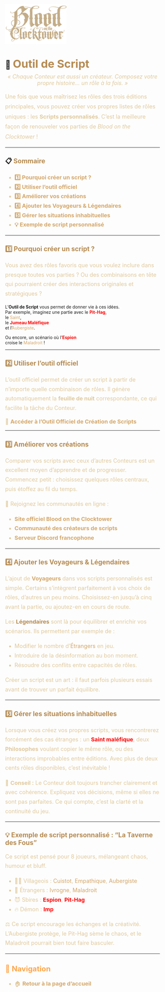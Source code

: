 <p align="left">
  <a href="/botc-fr-bambi/">
    <img src="images/logo.png" alt="Accueil BotC FR" width="200">
  </a>
</p>

# 🧠 <span style="color:#b58b52; font-weight:bold; font-size:36px;">Outil de Script</span>

<p style="text-align:center; color:#e0c99d; font-style:italic; font-size:18px; margin-top:-10px;">
  « Chaque Conteur est aussi un créateur.  
  Composez votre propre histoire... un rôle à la fois. »
</p>

<p style="color:#e0c99d; font-size:18px; line-height:1.8;">
Une fois que vous maîtrisez les rôles des trois éditions principales,  
vous pouvez créer vos propres listes de rôles uniques : les <strong>Scripts personnalisés</strong>.  
C’est la meilleure façon de renouveler vos parties de <em>Blood on the Clocktower</em> !
</p>

---

## 📋 <span style="color:#b58b52; font-weight:bold;">Sommaire</span>

<ul style="color:#e0c99d; font-size:18px; line-height:1.7;">
  <li><a href="#pourquoi-creer-un-script" style="color:#d4a76a; font-weight:bold; text-decoration:none;">1️⃣ Pourquoi créer un script ?</a></li>
  <li><a href="#utiliser-loutil-officiel" style="color:#d4a76a; font-weight:bold; text-decoration:none;">2️⃣ Utiliser l’outil officiel</a></li>
  <li><a href="#ameliorer-vos-creations" style="color:#d4a76a; font-weight:bold; text-decoration:none;">3️⃣ Améliorer vos créations</a></li>
  <li><a href="#ajouter-voyageurs-legendaire" style="color:#d4a76a; font-weight:bold; text-decoration:none;">4️⃣ Ajouter les Voyageurs & Légendaires</a></li>
  <li><a href="#gerer-les-situations-inhabituelles" style="color:#d4a76a; font-weight:bold; text-decoration:none;">5️⃣ Gérer les situations inhabituelles</a></li>
  <li><a href="#exemple-de-script" style="color:#d4a76a; font-weight:bold; text-decoration:none;">💡 Exemple de script personnalisé</a></li>
</ul>

---

## <span id="pourquoi-creer-un-script" style="color:#b58b52; font-weight:bold;">1️⃣ Pourquoi créer un script ?</span>

<p style="color:#e0c99d; font-size:18px; line-height:1.7;">
Vous avez des rôles favoris que vous voulez inclure dans presque toutes vos parties ?  
Ou des combinaisons en tête qui pourraient créer des interactions originales et stratégiques ?  

L’<strong>Outil de Script</strong> vous permet de donner vie à ces idées.  
Par exemple, imaginez une partie avec le <a href="./sv_roles/pit_hag.html" style="color:red; font-weight:bold; text-decoration:none;">Pit-Hag</a>,  
le <a href="./tb_roles/saint.html" style="color:#d4a76a; text-decoration:none;">Saint</a>,  
le <a href="./sv_roles/jumeau_malefique.html" style="color:red; font-weight:bold; text-decoration:none;">Jumeau Maléfique</a>  
et l’<a href="./bmr_roles/aubergiste.html" style="color:#d4a76a; text-decoration:none;">Aubergiste</a>.  

Ou encore, un scénario où l’<a href="./tb_roles/espion.html" style="color:red; font-weight:bold; text-decoration:none;">Espion</a>  
croise le <a href="./sv_roles/maladroit.html" style="color:#d4a76a; text-decoration:none;">Maladroit</a> !
</p>

---

## <span id="utiliser-loutil-officiel" style="color:#b58b52; font-weight:bold;">2️⃣ Utiliser l’outil officiel</span>

<p style="color:#e0c99d; font-size:18px; line-height:1.7;">
L’outil officiel permet de créer un script à partir de n’importe quelle combinaison de rôles.  
Il génère automatiquement la <strong>feuille de nuit</strong> correspondante, ce qui facilite la tâche du Conteur.  
</p>

<p style="color:#e0c99d; font-size:18px;">
🔧 <a href="https://script.bloodontheclocktower.com" style="color:#d4a76a; font-weight:bold; text-decoration:none;">Accéder à l’Outil Officiel de Création de Scripts</a>
</p>

---

## <span id="ameliorer-vos-creations" style="color:#b58b52; font-weight:bold;">3️⃣ Améliorer vos créations</span>

<p style="color:#e0c99d; font-size:18px; line-height:1.7;">
Comparer vos scripts avec ceux d’autres Conteurs est un excellent moyen d’apprendre et de progresser.  
Commencez petit : choisissez quelques rôles centraux, puis étoffez au fil du temps.  
</p>

<p style="color:#e0c99d; font-size:18px; line-height:1.7;">
💬 Rejoignez les communautés en ligne :
</p>

<ul style="color:#e0c99d; font-size:18px; line-height:1.7;">
  <li><a href="https://bloodontheclocktower.com" style="color:#d4a76a; font-weight:bold; text-decoration:none;">Site officiel Blood on the Clocktower</a></li>
  <li><a href="https://script.bloodontheclocktower.com" style="color:#d4a76a; font-weight:bold; text-decoration:none;">Communauté des créateurs de scripts</a></li>
  <li><a href="https://discord.gg/tGDVmZfZpE" style="color:#d4a76a; font-weight:bold; text-decoration:none;">Serveur Discord francophone</a></li>
</ul>

---

## <span id="ajouter-voyageurs-legendaire" style="color:#b58b52; font-weight:bold;">4️⃣ Ajouter les Voyageurs & Légendaires</span>

<p style="color:#e0c99d; font-size:18px; line-height:1.7;">
L’ajout de <a href="./voyageurs/voyageurs.html" style="color:#d4a76a; font-weight:bold; text-decoration:none;">Voyageurs</a>  
dans vos scripts personnalisés est simple.  
Certains s’intègrent parfaitement à vos choix de rôles, d’autres un peu moins.  
Choisissez-en jusqu’à cinq avant la partie, ou ajoutez-en en cours de route.  
</p>

<p style="color:#e0c99d; font-size:18px; line-height:1.7;">
Les <a href="./legendaires.html" style="color:#b58b52; font-weight:bold; text-decoration:none;">Légendaires</a> sont là pour équilibrer et enrichir vos scénarios.  
Ils permettent par exemple de :
</p>

<ul style="color:#e0c99d; font-size:18px; line-height:1.7;">
  <li>Modifier le nombre d’<a href="./etrangers.html" style="color:#d4a76a; text-decoration:none;">Étrangers</a> en jeu.</li>
  <li>Introduire de la désinformation au bon moment.</li>
  <li>Résoudre des conflits entre capacités de rôles.</li>
</ul>

<p style="color:#e0c99d; font-size:18px; line-height:1.7;">
Créer un script est un art : il faut parfois plusieurs essais avant de trouver un parfait équilibre.
</p>

---

## <span id="gerer-les-situations-inhabituelles" style="color:#b58b52; font-weight:bold;">5️⃣ Gérer les situations inhabituelles</span>

<p style="color:#e0c99d; font-size:18px; line-height:1.7;">
Lorsque vous créez vos propres scripts, vous rencontrerez forcément des cas étranges :  
un <span style="color:red; font-weight:bold;">Saint maléfique</span>,  
deux <strong>Philosophes</strong> voulant copier le même rôle,  
ou des interactions improbables entre éditions.  
Avec plus de deux cents rôles disponibles, c’est inévitable !
</p>

<p style="color:#e0c99d; font-size:18px; line-height:1.7;">
📜 <strong>Conseil :</strong> Le Conteur doit toujours trancher clairement et avec cohérence.  
Expliquez vos décisions, même si elles ne sont pas parfaites.  
Ce qui compte, c’est la clarté et la continuité du jeu.
</p>

---

## <span id="exemple-de-script" style="color:#b58b52; font-weight:bold;">💡 Exemple de script personnalisé : “La Taverne des Fous”</span>

<p style="color:#e0c99d; font-size:18px; line-height:1.7;">
Ce script est pensé pour 8 joueurs, mélangeant chaos, humour et bluff.  
</p>

<ul style="color:#e0c99d; font-size:18px; line-height:1.7;">
  <li>🧑‍🌾 Villageois : <a href="./tb_roles/cuistot.html" style="color:#d4a76a; text-decoration:none;">Cuistot</a>, <a href="./tb_roles/empathique.html" style="color:#d4a76a; text-decoration:none;">Empathique</a>, <a href="./bmr_roles/aubergiste.html" style="color:#d4a76a; text-decoration:none;">Aubergiste</a></li>
  <li>👤 Étrangers : <a href="./tb_roles/ivrogne.html" style="color:#d4a76a; text-decoration:none;">Ivrogne</a>, <a href="./sv_roles/maladroit.html" style="color:#d4a76a; text-decoration:none;">Maladroit</a></li>
  <li>😈 Sbires : <a href="./tb_roles/espion.html" style="color:red; font-weight:bold; text-decoration:none;">Espion</a>, <a href="./sv_roles/pit_hag.html" style="color:red; font-weight:bold; text-decoration:none;">Pit-Hag</a></li>
  <li>🔥 Démon : <a href="./tb_roles/imp.html" style="color:red; font-weight:bold; text-decoration:none;">Imp</a></li>
</ul>

<p style="color:#e0c99d; font-size:18px; line-height:1.7;">
⚖️ Ce script encourage les échanges et la créativité.  
L’Aubergiste protège, le Pit-Hag sème le chaos, et le Maladroit pourrait bien tout faire basculer.
</p>

---

<h2 style="color:#ffa64d; font-weight:bold; font-size:24px;">📂 Navigation</h2>

<ul style="color:#e0c99d; font-size:18px; line-height:1.7;">
  <li>🏠 <a href="./index.html" style="color:#d4a76a; font-weight:bold; text-decoration:none;">Retour à la page d’accueil</a></li>
</ul>


